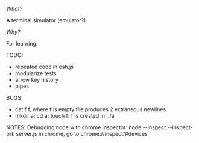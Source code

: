 _What?_

A terminal simulator (emulator?).

_Why?_

For learning.

TODO:
- repeated code in esh.js
- modularize tests
- arrow key history
- pipes

BUGS:
- cat f f, where f is empty file produces 2 extraneous newlines
- mkdir a; cd a; touch f: f is created in ../a

NOTES:
Debugging node with chrome inspector:
node --inspect --inspect-brk server.js
in chrome, go to chrome://inspect/#devices
